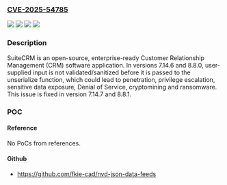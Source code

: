 ### [CVE-2025-54785](https://cve.mitre.org/cgi-bin/cvename.cgi?name=CVE-2025-54785)
![](https://img.shields.io/static/v1?label=Product&message=SuiteCRM&color=blue)
![](https://img.shields.io/static/v1?label=Version&message=%3E%3D%207.14.6%2C%20%3C%207.14.7%20&color=brightgreen)
![](https://img.shields.io/static/v1?label=Version&message=%3E%3D%208.8.0%2C%20%3C%208.8.1%20&color=brightgreen)
![](https://img.shields.io/static/v1?label=Vulnerability&message=CWE-20%3A%20Improper%20Input%20Validation&color=brightgreen)

### Description

SuiteCRM is an open-source, enterprise-ready Customer Relationship Management (CRM) software application. In versions 7.14.6  and 8.8.0, user-supplied input is not validated/sanitized before it is passed to the unserialize function, which could lead to penetration, privilege escalation, sensitive data exposure, Denial of Service, cryptomining and ransomware. This issue is fixed in version 7.14.7 and 8.8.1.

### POC

#### Reference
No PoCs from references.

#### Github
- https://github.com/fkie-cad/nvd-json-data-feeds

